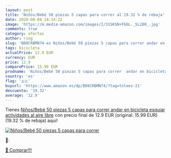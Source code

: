 ```yaml
---
layout: post
title: 'Niños/Bebé 50 piezas 5 capas para correr al 19.32 % de rebaja'
date: 2020-08-04 14:14:22
image: 'https://m.media-amazon.com/images/I/31SKSN+FG6L._SL200_.jpg'
comments: true
category: ofertas
author: ring
slug: 'B08CRBMN74-es Niños/Bebé 50 piezas 5 capas para correr andar en...'
tags: bicicleta
actualPrice: 12.9 EUR
currency: EUR
price: 12.9
comparePrice: 15.99 EUR
prodname: 'Niños/Bebé 50 piezas 5 capas para correr  andar en bicicleta  esquiar  actividades al aire libre'
country: 'es'
flag: '🇪🇸'
buyurl: 'https://www.amazon.es/dp/B08CRBMN74/?tag=tolees-21'
descuento: '19.32'
average: '12.9'
---
```


Tienes [Niños/Bebé 50 piezas 5 capas para correr  andar en bicicleta  esquiar  actividades al aire libre](https://www.amazon.es/dp/B08CRBMN74/?tag=tolees-21) con precio final de  12.9 EUR (original: 15.99 EUR) (19.32 %  de rebaja) aqui!

[![Niños/Bebé 50 piezas 5 capas para correr](https://m.media-amazon.com/images/I/31SKSN+FG6L._SL200_.jpg)](https://www.amazon.es/dp/B08CRBMN74/?tag=tolees-21)

🔎:


[🛒 Comprar!!!](https://www.amazon.es/dp/B08CRBMN74/?tag=tolees-21)
